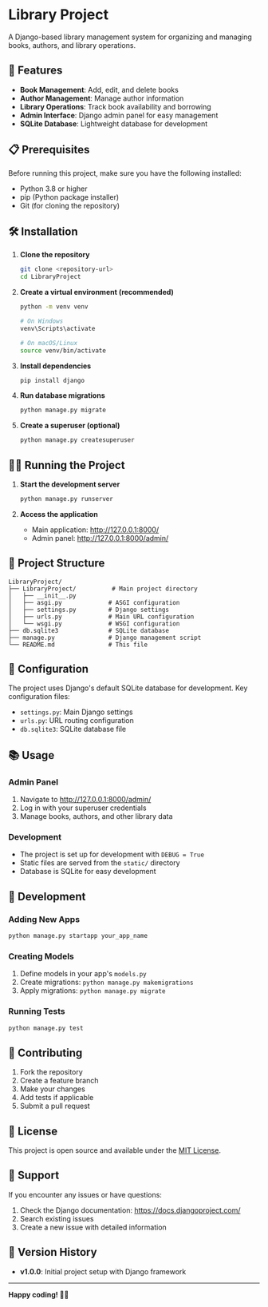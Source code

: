 # Library Project

A Django-based library management system for organizing and managing books, authors, and library operations.

## 🚀 Features

- **Book Management**: Add, edit, and delete books
- **Author Management**: Manage author information
- **Library Operations**: Track book availability and borrowing
- **Admin Interface**: Django admin panel for easy management
- **SQLite Database**: Lightweight database for development

## 📋 Prerequisites

Before running this project, make sure you have the following installed:

- Python 3.8 or higher
- pip (Python package installer)
- Git (for cloning the repository)

## 🛠️ Installation

1. **Clone the repository**
   ```bash
   git clone <repository-url>
   cd LibraryProject
   ```

2. **Create a virtual environment (recommended)**
   ```bash
   python -m venv venv
   
   # On Windows
   venv\Scripts\activate
   
   # On macOS/Linux
   source venv/bin/activate
   ```

3. **Install dependencies**
   ```bash
   pip install django
   ```

4. **Run database migrations**
   ```bash
   python manage.py migrate
   ```

5. **Create a superuser (optional)**
   ```bash
   python manage.py createsuperuser
   ```

## 🏃‍♂️ Running the Project

1. **Start the development server**
   ```bash
   python manage.py runserver
   ```

2. **Access the application**
   - Main application: http://127.0.0.1:8000/
   - Admin panel: http://127.0.0.1:8000/admin/

## 📁 Project Structure

```
LibraryProject/
├── LibraryProject/          # Main project directory
│   ├── __init__.py
│   ├── asgi.py             # ASGI configuration
│   ├── settings.py         # Django settings
│   ├── urls.py             # Main URL configuration
│   └── wsgi.py             # WSGI configuration
├── db.sqlite3              # SQLite database
├── manage.py               # Django management script
└── README.md               # This file
```

## 🔧 Configuration

The project uses Django's default SQLite database for development. Key configuration files:

- `settings.py`: Main Django settings
- `urls.py`: URL routing configuration
- `db.sqlite3`: SQLite database file

## 📚 Usage

### Admin Panel
1. Navigate to http://127.0.0.1:8000/admin/
2. Log in with your superuser credentials
3. Manage books, authors, and other library data

### Development
- The project is set up for development with `DEBUG = True`
- Static files are served from the `static/` directory
- Database is SQLite for easy development

## 🚧 Development

### Adding New Apps
```bash
python manage.py startapp your_app_name
```

### Creating Models
1. Define models in your app's `models.py`
2. Create migrations: `python manage.py makemigrations`
3. Apply migrations: `python manage.py migrate`

### Running Tests
```bash
python manage.py test
```

## 📝 Contributing

1. Fork the repository
2. Create a feature branch
3. Make your changes
4. Add tests if applicable
5. Submit a pull request

## 📄 License

This project is open source and available under the [MIT License](LICENSE).

## 🤝 Support

If you encounter any issues or have questions:

1. Check the Django documentation: https://docs.djangoproject.com/
2. Search existing issues
3. Create a new issue with detailed information

## 🔄 Version History

- **v1.0.0**: Initial project setup with Django framework

---

**Happy coding! 📖✨**